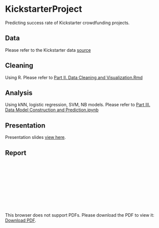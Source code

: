 # KickstarterProject
Predicting success rate of Kickstarter crowdfunding projects.

## Data
Please refer to the 
Kickstarter data [source](https://s3.amazonaws.com/weruns/forfun/Kickstarter/Kickstarter_2019-03-14T03_20_12_200Z.zip)

## Cleaning
Using R. Please refer to [Part II. Data Cleaning and Visualization.Rmd](https://github.com/lizzij/KickstarterProject/blob/master/Part%20II.%20Data%20Cleaning%20and%20Visualization.Rmd)

## Analysis
Using kNN, logistic regression, SVM, NB models. Please refer to [Part III. Data Model Construction and Prediction.ipynb](https://github.com/lizzij/KickstarterProject/blob/master/Part%20III.%20Data%20Model%20Construction%20and%20Prediction.ipynb)

## Presentation
Presentation slides [view here](https://docs.google.com/presentation/d/18f86NWtvTwi5VQZi7DQhDRkr-cygRJI8cHUcKotJqYQ/edit?usp=sharing).   

## Report
<object data="https://github.com/lizzij/KickstarterProject/blob/master/KickstarterProjectReport.pdf" type="application/pdf" width="700px" height="700px">
    <embed src="https://github.com/lizzij/KickstarterProject/blob/master/KickstarterProjectReport.pdf">
        <p>This browser does not support PDFs. Please download the PDF to view it: <a href="https://github.com/lizzij/KickstarterProject/blob/master/KickstarterProjectReport.pdf">Download PDF</a>.</p>
    </embed>
</object>


